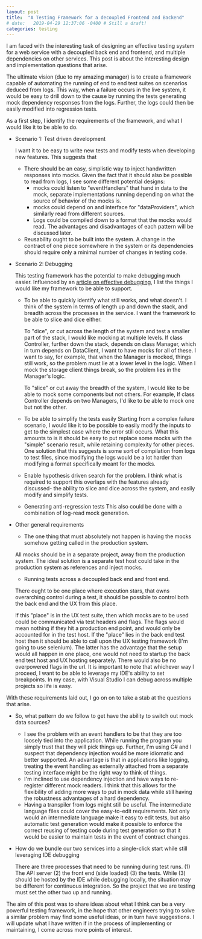 ```yaml
---
layout: post
title:  "A Testing Framework for a decoupled Frontend and Backend"
# date:   2019-04-29 12:37:06 -0400 # Still a draft!
categories: testing
---
```


I am faced with the interesting task of designing an effective testing system for a web service with a decoupled back end and frontend, and multiple dependencies on other services. This post is about the interesting design and implementation questions that arise.

The ultimate vision (due to my amazing manager) is to create a framework capable of automating the running of end to end test suites on scenarios deduced from logs. This way, when a failure occurs in the live system, it would be easy to drill down to the cause by running the tests generating mock dependency responses from the logs.
Further, the logs could then be easily modified into regression tests.

As a first step, I identify the requirements of the framework, and what I would like it to be able to do.
* Scenario 1: Test driven development
    
    I want it to be easy to write new tests and modify tests when developing new features.
    This suggests that 
    - There should be an easy, simplistic way to inject handwritten responses into mocks. Given the fact that it should also be possible to read from logs, I see some different potential designs: 
      + mocks could listen to "eventHandlers" that hand in data to the mock, separate implementations running depending on what the source of behavior of the mocks is.
      + mocks could depend on and interface for "dataProviders", which similarly read from different sources.
      + Logs could be compiled down to a format that the mocks would read.
    The advantages and disadvantages of each pattern will be discussed later.
    - Reusability ought to be built into the system. A change in the contract of one piece somewhere in the system or its dependencies should require only a minimal number of changes in testing code.

* Scenario 2: Debugging
    
    This testing framework has the potential to make debugging much easier. Influenced by an [article on effective debugging](https://hackernoon.com/how-to-debug-any-problem-ac6f8a867fae), I list the things I would like my framework to be able to support.
    - To be able to quickly identify what still works, and what doesn't.
      I think of the system in terms of length up and down the stack, and breadth across the processes in the service. I want the framework to be able to slice and dice either.
      
      To "dice", or cut across the length of the system and test a smaller part of the stack, I would like mocking at multiple levels. If class Controller, further down the stack, depends on class Manager, which in turn depends on DataClient, I want to have mocks for all of these. I want to say, for example, that when the Manager is mocked, things still work, so the problem must lie at a lower level in the logic. When I mock the storage client things break, so the problem lies in the Manager's logic.

      To "slice" or cut away the breadth of the system, I would like to be able to mock some components but not others. For example, If class Controller depends on two Managers, I'd like to be able to mock one but not the other.

    - To be able to simplify the tests easily
      Starting from a complex failure scenario, I would like it to be possible to easily modify the inputs to get to the simplest case where the error still occurs.
      What this amounts to is it should be easy to put replace some mocks with the "simple" scenario result, while retaining complexity for other pieces.
      One solution that this suggests is some sort of compilation from logs to test files, since modifying the logs would be a lot harder than modifying a format specifically meant for the mocks. 

    - Enable hypothesis driven search for the problem.
      I think what is required to support this overlaps with the features already discussed- the ability to slice and dice across the system, and easily modify and simplify tests.
    
    - Generating anti-regression tests
      This also could be done with a combination of log-read mock generation.

* Other general requirements

  - The one thing that must absolutely not happen is having the   mocks somehow getting called in the production system.
  
  All mocks should be in a separate project, away from the production system. The ideal solution is a separate test host could take in the production system as references and inject mocks.

  - Running tests across a decoupled back end and front end.

  There ought to be one place where execution stars, that owns overarching control during a test, it should be possible to control both the back end and the UX from this place.
  <!-- With a single action I would like it to be possible to start both the front end and the back end. -->
  If this "place" is in the UX test suite, then which mocks are to be used could be communicated via test headers and flags. The flags would mean nothing if they hit a production end point, and would only be accounted for in the test host.
  If the "place" lies in the back end test host then it should be able to call upon the UX testing framework (I'm going to use selenium).
  The latter has the advantage that the setup would all happen in one place, one would not need to startup the back end test host and UX hosting separately. There would also be no overpowered flags in the url.
  It is important to note that whichever way I proceed, I want to be able to leverage my IDE's ability to set breakpoints. In my case, with Visual Studio I can debug across multiple projects so life is easy.
  
With these requirements laid out, I go on on to take a stab at the questions that arise.

* So, what pattern do we follow to get have the ability to switch out mock data sources?
  - I see the problem with an event handlers to be that they are too loosely tied into the application. While running the program you simply trust that they will pick things up. Further, I'm using C# and I suspect that dependency injection would be more idiomatic and better supported. An advantage is that in applications like logging, treating the event handling as externally attached from a separate testing interface might be the right way to think of things.
  - I'm inclined to use dependency injection and have ways to re-register different mock readers. I think that this allows for the flexibility of adding more ways to put in mock data while still having the robustness advantages of a hard dependency.
  - Having a transpiler from logs might still be useful. The intermediate language files could cover the easy-to-edit requirements. Not only would an intermediate language make it easy to edit tests, but also automatic test generation would make it possible to enforce the correct reusing of testing code during test generation so that it would be easier to maintain tests in the event of contract changes.

* How do we bundle our two services into a single-click start while still leveraging IDE debugging
  
  There are three processes that need to be running during test runs. (1) The API server (2) the front end (side loaded) (3) the tests. While (3) should be hosted by the IDE while debugging locally, the situation may be different for continuous integration. So the project that we are testing must set the other two up and running.

The aim of this post was to share ideas about what I think can be a very powerful testing framework, in the hope that other engineers trying to solve a similar problem may find some useful ideas, or in turn have suggestions. I will update what I have written if in the process of implementing or maintaining, I come across more points of interest.